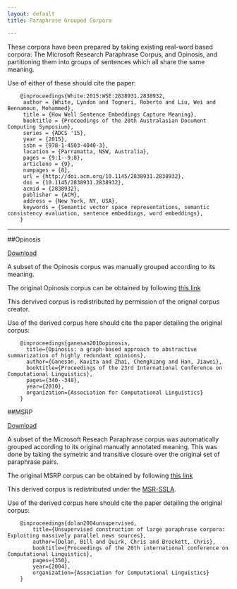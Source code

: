 ```yaml
---
layout: default
title: Paraphrase Grouped Corpora

---
```


These corpora have been prepared by taking existing real-word based corpora: The Microsoft Research Paraphrase Corpus, and Opinosis, and partitioning them into  groups of sentences which all share the same meaning.

Use of either of these should cite the paper:

```
	@inproceedings{White:2015:WSE:2838931.2838932,
	 author = {White, Lyndon and Togneri, Roberto and Liu, Wei and Bennamoun, Mohammed},
	 title = {How Well Sentence Embeddings Capture Meaning},
	 booktitle = {Proceedings of the 20th Australasian Document Computing Symposium},
	 series = {ADCS '15},
	 year = {2015},
	 isbn = {978-1-4503-4040-3},
	 location = {Parramatta, NSW, Australia},
	 pages = {9:1--9:8},
	 articleno = {9},
	 numpages = {8},
	 url = {http://doi.acm.org/10.1145/2838931.2838932},
	 doi = {10.1145/2838931.2838932},
	 acmid = {2838932},
	 publisher = {ACM},
	 address = {New York, NY, USA},
	 keywords = {Semantic vector space representations, semantic consistency evaluation, sentence embeddings, word embeddings},
	}
```

-----

##Opinosis

[Download](./opinosis_paraphrase_grouped.zip)

A subset of the Opinosis corpus was manually grouped according to its meaning.

The original Opinosis corpus can be obtained by following [this link](http://kavita-ganesan.com/opinosis-opinion-dataset)

This dervived corpus is redistributed by permission of the orignal corpus creator.

Use of the derived corpus here should cite the paper detailing the original corpus:

```
    @inproceedings{ganesan2010opinosis,
      title={Opinosis: a graph-based approach to abstractive summarization of highly redundant opinions},
      author={Ganesan, Kavita and Zhai, ChengXiang and Han, Jiawei},
      booktitle={Proceedings of the 23rd International Conference on Computational Linguistics},
      pages={340--348},
      year={2010},
      organization={Association for Computational Linguistics}
    }

```


##MSRP

[Download](./msrp_paraphrase_grouped.zip)

A subset of the Microsoft Reseach Paraphrase corpus was automatically grouped according to its original manually annotated meaning. This was done by taking the symetric and transitive closure over the original set of paraphrase pairs.

The original MSRP corpus can be obtained by following [this link](http://research.microsoft.com/en-us/downloads/607d14d9-20cd-47e3-85bc-a2f65cd28042/)

This derived corpus is redistributed under the [MSR-SSLA](http://research.microsoft.com/en-us/downloads/607d14d9-20cd-47e3-85bc-a2f65cd28042/License.txt).

Use of the derived corpus here should cite the paper detailing the original corpus:

```
    @inproceedings{dolan2004unsupervised,
        title={Unsupervised construction of large paraphrase corpora: Exploiting massively parallel news sources},
        author={Dolan, Bill and Quirk, Chris and Brockett, Chris},
        booktitle={Proceedings of the 20th international conference on Computational Linguistics},
        pages={350},
        year={2004},
        organization={Association for Computational Linguistics}
    }

```



